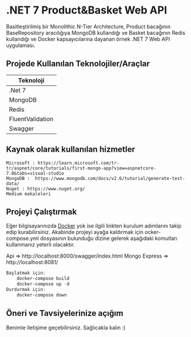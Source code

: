 # .NET 7 Product&Basket Web API

Basitleştirilmiş bir Monolithic N-Tier Architecture, Product bacağının BaseRepository aracılığıya MongoDB kullandığı ve Basket bacağının Redis kullandığı ve Docker kapsayıcılarına dayanan örnek .NET 7 Web API uygulaması.

## Projede Kullanılan Teknolojiler/Araçlar

| Teknoloji |
| ------------- |
| .Net 7 |
| MongoDB | 
| Redis |
| FluentValidation | 
| Swagger |

## Kaynak olarak kullanılan hizmetler

```
Microsoft : https://learn.microsoft.com/tr-tr/aspnet/core/tutorials/first-mongo-app?view=aspnetcore-7.0&tabs=visual-studio
MongoDB :  https://www.mongodb.com/docs/v2.6/tutorial/generate-test-data/
Nuget : https://www.nuget.org/
Medium makaleleri
```

## Projeyi Çalıştırmak

Eğer bilgisayarınızda [Docker](https://docs.docker.com/engine/install/) yok ise ilgili linkten kurulum adımlarını takip edip kurabilirsiniz. Akabinde projeyi ayağa kaldırmak için ocker-compose.yml dosyasının bulunduğu dizine gelerek aşağıdaki komutları kullanmanız yeterli olacaktır.

Api => http://localhost:8000/swagger/index.html
Mongo Express => http://localhost:8081/

```powershell
Başlatmak için: 
    docker-compose build
    docker-compose up -d
Durdurmak için: 
    docker-compose down
```

## Öneri ve Tavsiyelerinize açığım

Benimle iletişime geçebilirsiniz. Sağlıcakla kalın :)
